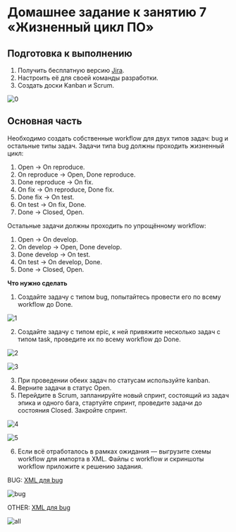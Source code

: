 # Домашнее задание к занятию 7 «Жизненный цикл ПО»

## Подготовка к выполнению

1. Получить бесплатную версию [Jira](https://www.atlassian.com/ru/software/jira/free).
2. Настроить её для своей команды разработки.
3. Создать доски Kanban и Scrum.

![0](https://github.com/malkops/nah/assets/44001733/33d3e3f4-d6f8-42a2-bffe-1437986dca54)

## Основная часть

Необходимо создать собственные workflow для двух типов задач: bug и остальные типы задач. Задачи типа bug должны проходить жизненный цикл:

1. Open -> On reproduce.
2. On reproduce -> Open, Done reproduce.
3. Done reproduce -> On fix.
4. On fix -> On reproduce, Done fix.
5. Done fix -> On test.
6. On test -> On fix, Done.
7. Done -> Closed, Open.

Остальные задачи должны проходить по упрощённому workflow:

1. Open -> On develop.
2. On develop -> Open, Done develop.
3. Done develop -> On test.
4. On test -> On develop, Done.
5. Done -> Closed, Open.

**Что нужно сделать**

1. Создайте задачу с типом bug, попытайтесь провести его по всему workflow до Done.

![1](https://github.com/malkops/nah/assets/44001733/ceb6b0e4-5ded-476c-a1e2-63fd9ce02000)

2. Создайте задачу с типом epic, к ней привяжите несколько задач с типом task, проведите их по всему workflow до Done.

![2](https://github.com/malkops/nah/assets/44001733/74563353-6d76-4d29-83f3-1d7f885a9b28)

![3](https://github.com/malkops/nah/assets/44001733/6d244ed3-3cac-4b03-acf8-8730230d4f20)

3. При проведении обеих задач по статусам используйте kanban.
4. Верните задачи в статус Open.
5. Перейдите в Scrum, запланируйте новый спринт, состоящий из задач эпика и одного бага, стартуйте спринт, проведите задачи до состояния Closed. Закройте спринт.

![4](https://github.com/malkops/nah/assets/44001733/161fcce8-fd4b-40f8-9811-b292b1f91c61)

![5](https://github.com/malkops/nah/assets/44001733/1c9b8b03-6b87-4209-8e9b-d5b5d718b2dd)

6. Если всё отработалось в рамках ожидания — выгрузите схемы workflow для импорта в XML. Файлы с workflow и скриншоты workflow приложите к решению задания.

BUG:
[XML для bug](tmp/netology-bug.xml)

![bug](https://github.com/malkops/nah/assets/44001733/d8160725-623d-45d6-bbb0-07bebecd6a5d)

OTHER:
[XML для bug](tmp/netology-other.xml)

![all](https://github.com/malkops/nah/assets/44001733/d214309f-98cc-401d-97d6-9ae91d19f999)


